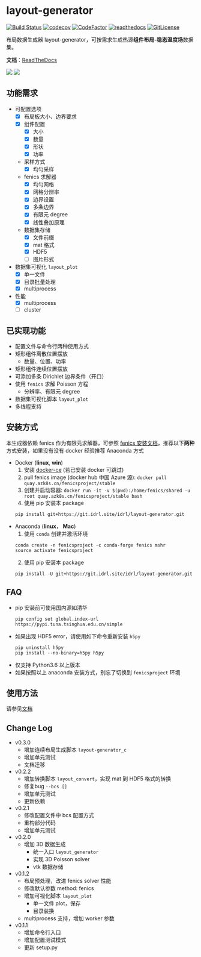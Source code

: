# layout-generator

[![Build Status](https://www.travis-ci.org/zweien/layout-generator.svg?branch=master)](https://www.travis-ci.org/zweien/layout-generator)
[![codecov](https://codecov.io/gh/zweien/layout-generator/branch/master/graph/badge.svg)](https://codecov.io/gh/zweien/layout-generator)
[![CodeFactor](https://www.codefactor.io/repository/github/zweien/layout-generator/badge)](https://www.codefactor.io/repository/github/zweien/layout-generator)
[![readthedocs](https://readthedocs.org/projects/layout-data/badge/)](https://layout-generator.readthedocs.io/zh/latest/)
[![GitLicense](https://gitlicense.com/badge/zweien/layout-generator)](https://gitlicense.com/license/zweien/layout-generator)

布局数据生成器 layout-generator，可按需求生成热源**组件布局-稳态温度场**数据集。

**文档**：[ReadTheDocs](https://layout-generator.readthedocs.io/zh/latest/)

![](https://i.bmp.ovh/imgs/2020/03/47d860f83ed75a99.png)
![](https://i.bmp.ovh/imgs/2020/04/acda55376056bc8f.png)

## 功能需求

- 可配置选项
  - [x] 布局板大小、边界要求
  - [x] 组件配置
    - [x] 大小
    - [x] 数量
    - [x] 形状
    - [x] 功率
  - 采样方式
    - [x] 均匀采样
  - fenics 求解器
    - [x] 均匀网格
    - [x] 网格分辨率
    - [x] 边界设置
    - [x] 多条边界
    - [x] 有限元 degree
    - [x] 线性叠加原理
  - 数据集存储
    - [x] 文件前缀
    - [x] mat 格式
    - [x] HDF5
    - [ ] 图片形式
- 数据集可视化 `layout_plot`
  - [x] 单一文件
  - [x] 目录批量处理
  - [x] multiprocess
- 性能
  - [x] multiprocess
  - [ ] cluster

## 已实现功能

- 配置文件与命令行两种使用方式
- 矩形组件离散位置摆放
  - 数量、位置、功率
- 矩形组件连续位置摆放
- 可添加多条 Dirichlet 边界条件（开口）
- 使用 `fenics` 求解 Poisson 方程
  - 分辨率、有限元 degree
- 数据集可视化脚本 `layout_plot`
- 多线程支持

## 安装方式

本生成器依赖 fenics 作为有限元求解器，可参照 [fenics 安装文档](https://fenicsproject.org/download/)，推荐以下**两种**方式安装，如果没有没有 docker 经验推荐 Anaconda 方式

- Docker (**linux**, **win**)
  1. 安装 [docker-ce](https://docs.docker.com/) (若已安装 docker 可跳过)
  2. pull fenics image (docker hub 中国 Azure 源): `docker pull quay.azk8s.cn/fenicsproject/stable`
  3. 创建并启动容器: `docker run -it -v $(pwd):/home/fenics/shared -u root quay.azk8s.cn/fenicsproject/stable bash`
  4. 使用 pip 安装本 package
  ```text
  pip install git+https://git.idrl.site/idrl/layout-generator.git
  ```
- Anaconda (**linux**， **Mac**)
  1. 使用 `conda` 创建并激活环境
  ```text
  conda create -n fenicsproject -c conda-forge fenics mshr
  source activate fenicsproject
  ```
  2. 使用 pip 安装本 package
  ```text
  pip install -U git+https://git.idrl.site/idrl/layout-generator.git
  ```

## FAQ

- pip 安装前可使用国内源如清华 
  ```text
  pip config set global.index-url https://pypi.tuna.tsinghua.edu.cn/simple
  ```
- 如果出现 HDF5 error，请使用如下命令重新安装 `h5py`
  ```text
  pip uninstall h5py
  pip install --no-binary=h5py h5py
  ```
- 仅支持 Python3.6 以上版本
- 如果按照以上 anaconda 安装方式，别忘了切换到 `fenicsproject` 环境

## 使用方法

请参见[文档](https://layout-generator.readthedocs.io/zh/latest/)


## Change Log

- v0.3.0
  - 增加连续布局生成脚本 `layout-generator_c`
  - 增加单元测试
  - 文档迁移
- v0.2.2
  - 增加转换脚本 `layout_convert`，实现 mat 到 HDF5 格式的转换
  - 修复bug `--bcs []` 
  - 增加单元测试
  - 更新依赖
- v0.2.1
  - 修改配置文件中 bcs 配置方式
  - 重构部分代码
  - 增加单元测试
- v0.2.0
  - 增加 3D 数据生成
    - 统一入口 `layout_generator`
    - 实现 3D Poisson solver
    - vtk 数据存储
- v0.1.2
  - 布局预处理，改进 fenics solver 性能
  - 修改默认参数 method: fenics
  - 增加可视化脚本 `layout_plot`
    - 单一文件 plot，保存
    - 目录装换
  - multiprocess 支持，增加 worker 参数
- v0.1.1
  - 增加命令行入口
  - 增加配置测试模式
  - 更新 setup.py
